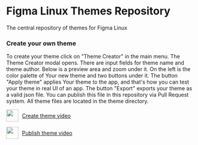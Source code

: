 # Figma Linux Themes Repository

The central repository of themes for Figma Linux

### Create your own theme

To create your theme click on "Theme Creator" in the main menu. The Theme Creator modal opens. There are input fields for theme name and theme author. Below is a preview area and zoom under it. On the left is the color palette of Your new theme and two buttons under it. The button "Apply theme" applies Your theme to the app, and that's how you can test your theme in real UI of an app. The button "Export" exports your theme as a valid json file. You can publish this file in this repository via Pull Request system.
All theme files are located in the  theme directory.

<p style="display: flex; align-items: center">
    <img src="https://github.com/Figma-Linux/figma-linux-themes/raw/master/youtube_icon.png" width="32" style="margin-right: 10px">
    <a href="https://youtu.be/B5It6MfJnOs">Create theme video</a>
</p>

<p style="display: flex; align-items: center">
    <img src="https://github.com/Figma-Linux/figma-linux-themes/raw/master/youtube_icon.png" width="32" style="margin-right: 10px">
    <a href="https://youtu.be/4MeYil97yxs">Publish theme video</a>
</p>
